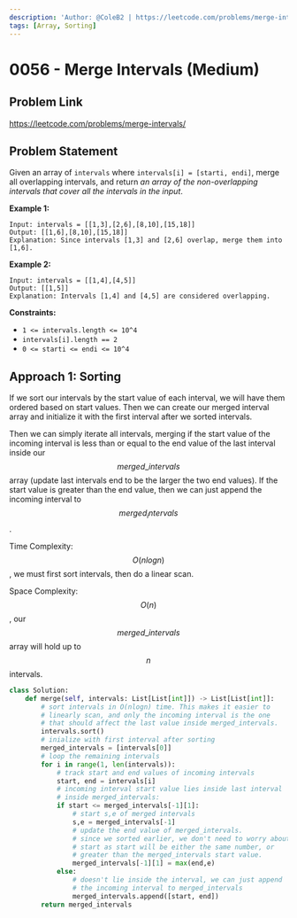 ```yaml
---
description: 'Author: @ColeB2 | https://leetcode.com/problems/merge-intervals/'
tags: [Array, Sorting]
---
```


# 0056 - Merge Intervals (Medium)

## Problem Link

https://leetcode.com/problems/merge-intervals/

## Problem Statement

Given an array of `intervals` where `intervals[i] = [starti, endi]`, merge all overlapping intervals, and return _an array of the non-overlapping intervals that cover all the intervals in the input_.

**Example 1:**

```
Input: intervals = [[1,3],[2,6],[8,10],[15,18]]
Output: [[1,6],[8,10],[15,18]]
Explanation: Since intervals [1,3] and [2,6] overlap, merge them into [1,6].
```

**Example 2:**

```
Input: intervals = [[1,4],[4,5]]
Output: [[1,5]]
Explanation: Intervals [1,4] and [4,5] are considered overlapping.
```

**Constraints:**

- `1 <= intervals.length <= 10^4`
- `intervals[i].length == 2`
- `0 <= starti <= endi <= 10^4`

## Approach 1: Sorting

If we sort our intervals by the start value of each interval, we will have them ordered based on start values. Then we can create our merged interval array and initialize it with the first interval after we sorted intervals.

Then we can simply iterate all intervals, merging if the start value of the incoming interval is less than or equal to the end value of the last interval inside our $$merged\_intervals$$ array (update last intervals end to be the larger the two end values). If the start value is greater than the end value, then we can just append the incoming interval to $$merged_intervals$$.

Time Complexity: $$O(nlogn)$$, we must first sort intervals, then do a linear scan.

Space Complexity: $$O(n)$$, our $$merged\_intervals$$ array will hold up to $$n$$ intervals.

<Tabs>
<TabItem value="python" label="Python">
<SolutionAuthor name="@ColeB2"/>

```py
class Solution:
    def merge(self, intervals: List[List[int]]) -> List[List[int]]:
        # sort intervals in O(nlogn) time. This makes it easier to
        # linearly scan, and only the incoming interval is the one
        # that should affect the last value inside merged_intervals.
        intervals.sort()
        # inialize with first interval after sorting
        merged_intervals = [intervals[0]]
        # loop the remaining intervals
        for i in range(1, len(intervals)):
            # track start and end values of incoming intervals
            start, end = intervals[i]
            # incoming interval start value lies inside last interval
            # inside merged_intervals:
            if start <= merged_intervals[-1][1]:
                # start s,e of merged intervals
                s,e = merged_intervals[-1]
                # update the end value of merged_intervals.
                # since we sorted earlier, we don't need to worry about
                # start as start will be either the same number, or
                # greater than the merged_intervals start value.
                merged_intervals[-1][1] = max(end,e)
            else:
                # doesn't lie inside the interval, we can just append
                # the incoming interval to merged_intervals
                merged_intervals.append([start, end])
        return merged_intervals
```

</TabItem>
</Tabs>
